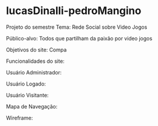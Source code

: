 # lucasDinalli-pedroMangino
Projeto do semestre
Tema: Rede Social sobre Video Jogos

Público-alvo: Todos que partilham da paixão por video jogos

Objetivos do site: Compa

Funcionalidades do site:

Usuário Administrador:

Usuário Logado:

Usuário Visitante:

Mapa de Navegação:

Wireframe:
